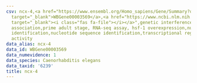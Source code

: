 ```yaml
---
csv: ncx-4,<a href="https://www.ensembl.org/Homo_sapiens/Gene/Summary?db=core;g=WBGene00003569"
  target="_blank">WBGene00003569</a>,<a href="https://www.ncbi.nlm.nih.gov/pubmed/30894454"
  target="_blank"><i class="fas fa-file"></i></a>",genetic interference,functional
  association,prime adult stage, RNA-seq assay, hsf-1 overexpression,nucleotide sequence
  identification,nucleotide sequence identification,transcriptional regulation,up-regulates
  activity
data_alias: ncx-4
data_id: WBGene00003569
data_numevidence: 1
data_species: Caenorhabditis elegans
data_taxid: '6239'
title: ncx-4
---
```

